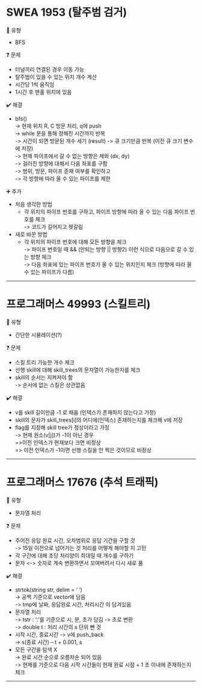 # SWEA 1953 (탈주범 검거)
:pushpin: 유형  
* BFS  

:question: 문제  
* 터널끼리 연결된 경우 이동 가능    
* 탈주범이 있을 수 있는 위치 개수 계산    
* 시간당 1씩 움직임
* 1시간 후 맨홀 위치에 있음  

:heavy_check_mark: 해결  
* bfs()  
	-> 현재 위치 R, C 방문 처리, q에 push  
	-> while 문을 통해 정해진 시간까지 반복  
	-> 시간이 되면 방문된 개수 세기 (result)
	-> 큐 크기만큼 반복 (이전 큐 크기 변수에 저장)  
	-> 현재 파이프에서 갈 수 없는 방향은 제외 (dx, dy)  
	-> 걸러진 방향에 대해서 다음 좌표를 구함  
	-> 범위, 방문, 파이프 존재 여부를 확인하고  
	-> 각 방향에 따라 올 수 있는 파이프를 제한

:heavy_plus_sign: 추가
* 처음 생각한 방법  
  * 각 위치의 파이프 번호를 구하고, 파이프 방향에 따라 올 수 있는 다음 파이프 번호를 체크  
    -> 코드가 길어지고 헷갈림  
* 새로 바꾼 방법  
  * 각 위치의 파이프 번호에 대해 모든 방향을 체크  
    -> 파이프 번호일 때 && (안되는 방향 || 방향2) 이런 식으로 다음으로 갈 수 있는 방향 체크  
	-> 다음 좌표에 있는 파이프 번호가 올 수 있는 위치인지 체크 (방향에 따라 올 수 있는 파이프가 다름)  

---  

# 프로그래머스 49993 (스킬트리)
:pushpin: 유형  
* 간단한 시뮬레이션(?)  

:question: 문제  
* 스킬 트리 가능한 개수 체크  
* 선행 skill에 대해 skill_trees의 문자열이 가능한지를 체크  
* skill의 순서는 지켜져야 함  
	-> 순서에 없는 스킬은 상관없음  

:heavy_check_mark: 해결  
* v를 skill 길이만큼 -1 로 채움 (인덱스가 존재하지 않는다고 가정)  
* skill의 문자가 skill_trees[i]의 어디에(인덱스) 존재하는지를 체크해 v에 저장  
* flag를 지정해 skill tree가 정상이라고 가정  
	-> 현재 원소(v[j])가 -1이 아닌 경우  
			=>이전 인덱스가 현재보다 크면 비정상  
			=> 이전 인덱스가 -1이면 선행 스킬을 안 찍은 것이므로 비정상  

---  

# 프로그래머스 17676 (추석 트래픽)
:pushpin: 유형  
* 문자열 처리  

:question: 문제  
* 주어진 응답 완료 시간, 오차범위로 응답 기간을 구할 것  
	-> 15일 이전으로 넘어가는 것 처리를 어떻게 해야할 지 고민  
* 각 구간에 대해 초당 처리양이 최대일 때 개수를 구하기  
* 문자 <-> 숫자로 계속 변환하면서 꼬여버려서 다시 새로 품  

:heavy_check_mark: 해결  
* strtok(string str, delim = ‘ ‘)  
	-> 공백 기준으로 vector에 담음  
	-> tmp에 날짜, 응답완료 시간, 처리시간 이 담겨있음    
* 문자열 처리  
	-> tstr : ‘:’를 기준으로 시, 분, 초가 담김 -> 초로 변환  
	-> double t : 처리 시간의 s 단위 뺀 것  
* 시작 시간, 종료시간 -> v에 push_back  
	-> s(종료 시간) – t + 0.001, s  
* 모든 구간을 탐색 X  
	-> 완료 시간 순으로 오름차순 되어 있음  
	-> 현재를 기준으로 다음 시작 시간들이 현재 완료 시점 + 1 초 이내에 존재하는지 체크  

---  
